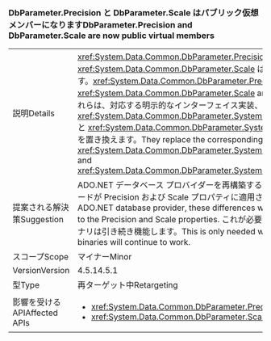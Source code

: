 ### <a name="dbparameterprecision-and-dbparameterscale-are-now-public-virtual-members"></a><span data-ttu-id="04f15-101">DbParameter.Precision と DbParameter.Scale はパブリック仮想メンバーになります</span><span class="sxs-lookup"><span data-stu-id="04f15-101">DbParameter.Precision and DbParameter.Scale are now public virtual members</span></span>

|   |   |
|---|---|
|<span data-ttu-id="04f15-102">説明</span><span class="sxs-lookup"><span data-stu-id="04f15-102">Details</span></span>|<span data-ttu-id="04f15-103"><xref:System.Data.Common.DbParameter.Precision> および <xref:System.Data.Common.DbParameter.Scale> はパブリック仮想プロパティとして実装されます。</span><span class="sxs-lookup"><span data-stu-id="04f15-103"><xref:System.Data.Common.DbParameter.Precision> and <xref:System.Data.Common.DbParameter.Scale> are implemented as public virtual properties.</span></span> <span data-ttu-id="04f15-104">これらは、対応する明示的なインターフェイス実装、<xref:System.Data.Common.DbParameter.System%23Data%23IDbDataParameter%23Precision> と <xref:System.Data.Common.DbParameter.System%23Data%23IDbDataParameter%23Scale> を置き換えます。</span><span class="sxs-lookup"><span data-stu-id="04f15-104">They replace the corresponding explicit interface implementations, <xref:System.Data.Common.DbParameter.System%23Data%23IDbDataParameter%23Precision> and <xref:System.Data.Common.DbParameter.System%23Data%23IDbDataParameter%23Scale>.</span></span>|
|<span data-ttu-id="04f15-105">提案される解決策</span><span class="sxs-lookup"><span data-stu-id="04f15-105">Suggestion</span></span>|<span data-ttu-id="04f15-106">ADO.NET データベース プロバイダーを再構築するとき、これらの違いにより、「override」キーワードが Precision および Scale プロパティに適用される必要があります。</span><span class="sxs-lookup"><span data-stu-id="04f15-106">When re-building an ADO.NET database provider, these differences will require the 'override' keyword to be applied to the Precision and Scale properties.</span></span> <span data-ttu-id="04f15-107">これが必要になるだけ; コンポーネントの再構築既存のバイナリは引き続き機能します。</span><span class="sxs-lookup"><span data-stu-id="04f15-107">This is only needed when re-building the components; existing binaries will continue to work.</span></span>|
|<span data-ttu-id="04f15-108">スコープ</span><span class="sxs-lookup"><span data-stu-id="04f15-108">Scope</span></span>|<span data-ttu-id="04f15-109">マイナー</span><span class="sxs-lookup"><span data-stu-id="04f15-109">Minor</span></span>|
|<span data-ttu-id="04f15-110">Version</span><span class="sxs-lookup"><span data-stu-id="04f15-110">Version</span></span>|<span data-ttu-id="04f15-111">4.5.1</span><span class="sxs-lookup"><span data-stu-id="04f15-111">4.5.1</span></span>|
|<span data-ttu-id="04f15-112">型</span><span class="sxs-lookup"><span data-stu-id="04f15-112">Type</span></span>|<span data-ttu-id="04f15-113">再ターゲット中</span><span class="sxs-lookup"><span data-stu-id="04f15-113">Retargeting</span></span>|
|<span data-ttu-id="04f15-114">影響を受ける API</span><span class="sxs-lookup"><span data-stu-id="04f15-114">Affected APIs</span></span>|<ul><li><xref:System.Data.Common.DbParameter.Precision?displayProperty=nameWithType></li><li><xref:System.Data.Common.DbParameter.Scale?displayProperty=nameWithType></li></ul>|

